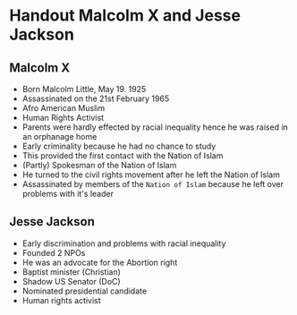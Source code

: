 # Handout Malcolm X and Jesse Jackson

## Malcolm X

* Born Malcolm Little, May 19. 1925
* Assassinated on the 21st February 1965
* Afro American Muslim
* Human Rights Activist
* Parents were hardly effected by racial inequality hence he was raised in an orphanage home
* Early criminality because he had no chance to study
* This provided the first contact with the Nation of Islam
* (Partly) Spokesman of the Nation of Islam
* He turned to the civil rights movement after he left the Nation of Islam
* Assassinated by members of the `Nation of Islam` because he left over problems with it's leader

## Jesse Jackson

* Early discrimination and problems with racial inequality
* Founded 2 NPOs
* He was an advocate for the Abortion right
* Baptist minister (Christian)
* Shadow US Senator (DoC)
* Nominated presidential candidate
* Human rights activist
